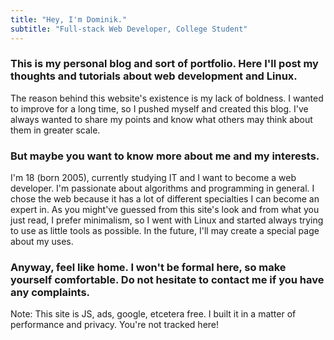 ```yaml
---
title: "Hey, I'm Dominik."
subtitle: "Full-stack Web Developer, College Student"
---
```


### This is my personal blog and sort of portfolio. Here I'll post my thoughts and tutorials about web development and Linux.

The reason behind this website's existence is my lack of boldness. I wanted to improve for a long time, so I pushed myself and created this blog. I've always wanted to share my points and know what others may think about them in greater scale.

### But maybe you want to know more about me and my interests.

I'm 18 (born 2005), currently studying IT and I want to become a web developer. I'm passionate about algorithms and programming in general. I chose the web because it has a lot of different specialties I can become an expert in. As you might've guessed from this site's look and from what you just read, I prefer minimalism, so I went with Linux and started always trying to use as little tools as possible. In the future, I'll may create a special page about my uses.

### Anyway, feel like home. I won't be formal here, so make yourself comfortable. Do not hesitate to contact me if you have any complaints.

Note: This site is JS, ads, google, etcetera free. I built it in a matter of performance and privacy. You're not tracked here!